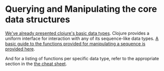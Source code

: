 # Querying and Manipulating the core data structures

[We've already presented clojure's basic data types](readme). Clojure provides a uniform interface for interaction with any of its sequence-like data types. [A basic guide to the functions provided for manipulating a sequence is provided here](http://clojure.org/reference/sequences).

And for a listing of functions per specific data type, refer to the appropriate section in the [the cheat sheet](http://clojure.org/api/cheatsheet).
